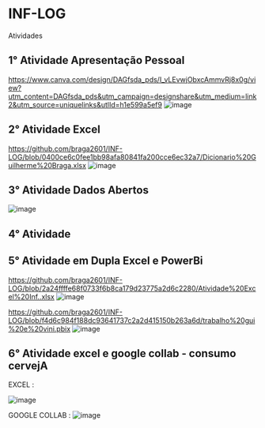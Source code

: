 # INF-LOG
Atividades
## 1° Atividade Apresentação Pessoal
https://www.canva.com/design/DAGfsda_pds/I_vLEvwjObxcAmmvRj8x0g/view?utm_content=DAGfsda_pds&utm_campaign=designshare&utm_medium=link2&utm_source=uniquelinks&utlId=h1e599a5ef9
![image](https://github.com/user-attachments/assets/f2cad49a-d8ca-42ca-8e87-2674798a8f92)
## 2° Atividade Excel
https://github.com/braga2601/INF-LOG/blob/0400ce6c0fee1bb98afa80841fa200cce6ec32a7/Dicionario%20Guilherme%20Braga.xlsx
![image](https://github.com/user-attachments/assets/c8ae98c0-bf9c-4d68-8030-0fc9c8d8cbaa)
## 3° Atividade Dados Abertos
![image](https://github.com/user-attachments/assets/ecdce5f1-760a-432d-a3fa-1220d4a074b5)
## 4° Atividade 
## 5° Atividade em Dupla Excel e PowerBi

https://github.com/braga2601/INF-LOG/blob/2a24ffffe68f0733f6b8ca179d23775a2d6c2280/Atividade%20Excel%20Inf..xlsx
![image](https://github.com/user-attachments/assets/bc8b9e74-57ef-4f55-bc8d-b887b3612cff)

https://github.com/braga2601/INF-LOG/blob/f4d6c984f188dc93641737c2a2d415150b263a6d/trabalho%20gui%20e%20vini.pbix
![image](https://github.com/user-attachments/assets/dddb5399-0aff-441c-8e21-81fd1ee89174)
## 6° Atividade excel e google collab - consumo cervejA

EXCEL : 

![image](https://github.com/user-attachments/assets/1f5ad45f-8e92-444b-ac6b-ea4afd886692)


GOOGLE COLLAB :
![image](https://github.com/user-attachments/assets/e0b621ec-8c5e-4393-a974-b03ff21e5167)


